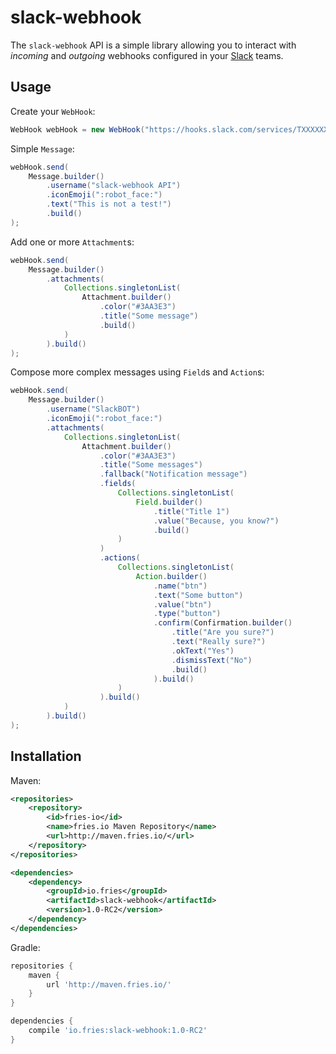 # slack-webhook

The `slack-webhook` API is a simple library allowing you to interact with *incoming* and *outgoing* webhooks configured
in your [Slack](https://slack.com) teams.

## Usage

Create your `WebHook`:
```java
WebHook webHook = new WebHook("https://hooks.slack.com/services/TXXXXXX/BXXXXXX/XXXXXXXXXX");
```

Simple `Message`: 
```java
webHook.send(
	Message.builder()
	    .username("slack-webhook API")
	    .iconEmoji(":robot_face:")
	    .text("This is not a test!")
	    .build()
);
```

Add one or more `Attachment`s:
```java
webHook.send(
	Message.builder()
	    .attachments(
	    	Collections.singletonList(
                Attachment.builder()
                    .color("#3AA3E3")
                    .title("Some message")
                    .build()
	    	)
	    ).build()
);
```

Compose more complex messages using `Field`s and `Action`s:
```java
webHook.send(
	Message.builder()
        .username("SlackBOT")
        .iconEmoji(":robot_face:")
        .attachments(
            Collections.singletonList(
                Attachment.builder()
                    .color("#3AA3E3")
                    .title("Some messages")
                    .fallback("Notification message")
                    .fields(
                        Collections.singletonList(
                            Field.builder()
                                .title("Title 1")
                                .value("Because, you know?")
                                .build()
                        )
                    )
                    .actions(
                        Collections.singletonList(
                            Action.builder()
                                .name("btn")
                                .text("Some button")
                                .value("btn")
                                .type("button")
                                .confirm(Confirmation.builder()
                                    .title("Are you sure?")
                                    .text("Really sure?")
                                    .okText("Yes")
                                    .dismissText("No")
                                    .build()
                                ).build()
                        )
                    ).build()
            )
        ).build()
);
```

## Installation

Maven:
```xml
<repositories>
    <repository>
        <id>fries-io</id>
        <name>fries.io Maven Repository</name>
        <url>http://maven.fries.io/</url>
    </repository>
</repositories>

<dependencies>
    <dependency>
        <groupId>io.fries</groupId>
        <artifactId>slack-webhook</artifactId>
        <version>1.0-RC2</version>
    </dependency>
</dependencies>
```

Gradle:
```groovy
repositories {
    maven {
        url 'http://maven.fries.io/'
    }
}

dependencies {
    compile 'io.fries:slack-webhook:1.0-RC2'
}
```